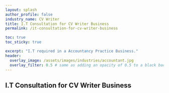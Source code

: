 ```yaml
---
layout: splash 
author_profile: false 
industry_name: CV Writer
title: I.T Consultation for CV Writer Business
permalink: /it-consultation-for-cv-writer-business

toc: true
toc_sticky: true

excerpt: "I.T required in a Accountancy Practice Business."
header:
  overlay_image: /assets/images/industries/accountant.jpg
  overlay_filter: 0.5 # same as adding an opacity of 0.5 to a black background
---
```


## I.T Consultation for CV Writer Business